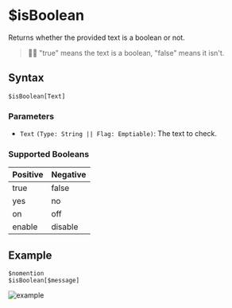 # $isBoolean
Returns whether the provided text is a boolean or not.

> 🧙‍♂️ "true" means the text is a boolean, "false" means it isn't.

## Syntax
```
$isBoolean[Text]
```

### Parameters
- `Text` `(Type: String || Flag: Emptiable)`: The text to check.

### Supported Booleans
Positive | Negative 
-------- | --------
true | false
yes | no
on | off
enable | disable

## Example
```
$nomention
$isBoolean[$message]
```

![example](https://user-images.githubusercontent.com/69215413/126853488-21cc74f2-358b-4c07-97af-9c7e3346101c.png)
